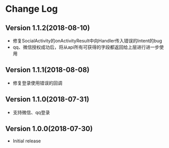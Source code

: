 # Change Log

## Version 1.1.2(2018-08-10)
* 修复SocialActivity的onActivityResult中向Handler传入错误的Intent的bug
* qq、微信授权成功后，将从api所有可获得的字段都返回给上层进行进一步使用

## Version 1.1.1(2018-08-08)
* 修复登录使用错误的回调

## Version 1.1.0(2018-07-31)
* 支持微信、qq登录

## Version 1.0.0(2018-07-30)
* Initial release
